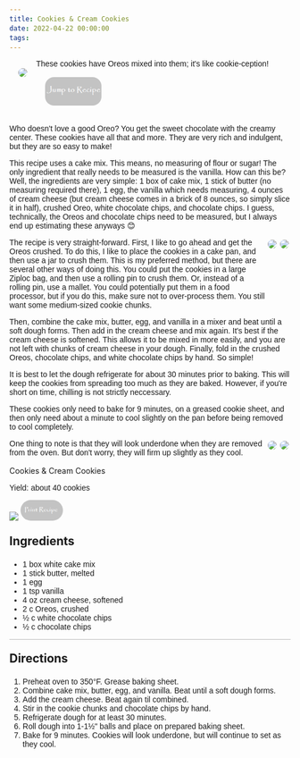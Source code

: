 ```yaml
---
title: Cookies & Cream Cookies
date: 2022-04-22 00:00:00
tags:
---
```


<img style="max-width:30%; float:left; border-radius:2rem; padding:1rem;" src="/images/Cookies&CreamCookies5.jpg" />
<div style="font-family: Arial;">
These cookies have Oreos mixed into them; it's like cookie-ception! 

<!--more-->

<a href="http://localhost:4000/2022/04/22/CookiesCreamCookies/#recipejump">
<img style="max-width:20%; border-radius:2rem; padding:1rem;" src="/images/JumpToRecipeButton.png" />
</a>

Who doesn't love a good Oreo? You get the sweet chocolate with the creamy center. These cookies have all that and more. They are very rich and indulgent, but they are so easy to make! 

This recipe uses a cake mix. This means, no measuring of flour or sugar! The only ingredient that really needs to be measured is the vanilla. How can this be? Well, the ingredients are very simple: 1 box of cake mix, 1 stick of butter (no measuring required there), 1 egg, the vanilla which needs measuring, 4 ounces of cream cheese (but cream cheese comes in a brick of 8 ounces, so simply slice it in half), crushed Oreo, white chocolate chips, and chocolate chips. I guess, technically, the Oreos and chocolate chips need to be measured, but I always end up estimating these anyways 😊 

<div style="display:flex;">
The recipe is very straight-forward. First, I like to go ahead and get the Oreos crushed. To do this, I like to place the cookies in a cake pan, and then use a jar to crush them. This is my preferred method, but there are several other ways of doing this. You could put the cookies in a large Ziploc bag, and then use a rolling pin to crush them. Or, instead of a rolling pin, use a mallet. You could potentially put them in a food processor, but if you do this, make sure not to over-process them. You still want some medium-sized cookie chunks. 

<div>
    <img style="float:right; border-radius:2rem;max-width: 22rem; padding:3px;;" src="/images/Cookies&CreamCookies1.jpg" />
</div>
<div>
    <img style="float:right; border-radius:2rem;max-width: 22rem; padding:3px;;" src="/images/Cookies&CreamCookies2.jpg" />
</div>
</div>

Then, combine the cake mix, butter, egg, and vanilla in a mixer and beat until a soft dough forms. Then add in the cream cheese and mix again. It's best if the cream cheese is softened. This allows it to be mixed in more easily, and you are not left with chunks of cream cheese in your dough. Finally, fold in the crushed Oreos, chocolate chips, and white chocolate chips by hand. So simple! 

It is best to let the dough refrigerate for about 30 minutes prior to baking. This will keep the cookies from spreading too much as they are baked. However, if you're short on time, chilling is not strictly neccessary. 

These cookies only need to bake for 9 minutes, on a greased cookie sheet, and then only need about a minute to cool slightly on the pan before being removed to cool completely.

<div style="display:flex;">
One thing to note is that they will look underdone when they are removed from the oven. But don't worry, they will firm up slightly as they cool. 

<div>
    <img style="float:right; border-radius:2rem;max-width: 22rem; padding:3px;;" src="/images/Cookies&CreamCookies4.jpg" />
</div>
<div>
    <img style="float:right; border-radius:2rem;max-width: 22rem; padding:3px;;" src="/images/Cookies&CreamCookies3.jpg" />
</div>
</div>

<br>
</div>

<div id="recipejump"></div>
<div id="recipe">
    <div class="recipe-box">
        <div class="recipe-title-box">
            <div>
                <div class="recipe-title-box-title">
                    <div class="recipe-title-box-header">Cookies & Cream Cookies</div>
                </div>
                <p class="recipe-title-box-title" style="font-family: Arial;">Yield: about 40 cookies</p>
            </div>
            <img class="recipe-title-box-img" src="/images/Cookies&CreamCookies5.jpg" />
            <img 
                style="max-width:15%; border-radius:2rem;" 
                src="/images/PrintRecipeButton.png"   
                onclick="printDIV('recipe')" />
        </div>
        <p style="font-size:150%;"><b>Ingredients</b></p>
        <ul style="font-family: Arial;">
                <li>1 box white cake mix</li>
                <li>1 stick butter, melted</li>
                <li>1 egg</li>
                <li>1 tsp vanilla</li>
                <li>4 oz cream cheese, softened</li>
                <li>2 c Oreos, crushed</li>
                <li>½ c white chocolate chips</li>
                <li>½ c chocolate chips</li>
        </ul>
        <hr style="height:1px;background-color:rgb(189, 189, 189) ">
        <p style="font-size:150%;"><b>Directions</b></p>
        <ol style="font-family: Arial;">
            <li>Preheat oven to 350°F. Grease baking sheet.</li>
            <li>Combine cake mix, butter, egg, and vanilla. Beat until a soft dough forms.</li>
            <li>Add the cream cheese. Beat again til combined.</li>
            <li>Stir in the cookie chunks and chocolate chips by hand.</li> 
            <li>Refrigerate dough for at least 30 minutes.</li>
            <li>Roll dough into 1-1½" balls and place on prepared baking sheet.</li>
            <li>Bake for 9 minutes. Cookies will look underdone, but will continue to set as they cool.</li>
        </ol> 
    </div>
</div>

<br>
